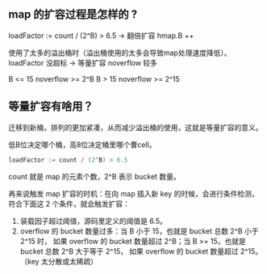 

## map 的扩容过程是怎样的 ?


loadFactor := count / (2^B) > 6.5   -> 翻倍扩容 hmap.B ++

使用了太多的溢出桶时（溢出桶使用的太多会导致map处理速度降低）。
loadFactor 没超标                    -> 等量扩容
noverflow  较多

B <= 15 noverflow >= 2^B
B >  15 noverflow >= 2^15

## 等量扩容有啥用？
迁移到新桶，排列的更加紧凑，从而减少溢出桶的使用，这就是等量扩容的意义。



低B位决定哪个桶，高8位决定桶里哪个曹cell。

```go
loadFactor := count / (2^B) > 6.5
```
count 就是 map 的元素个数，2^B 表示 bucket 数量。

再来说触发 map 扩容的时机：在向 map 插入新 key 的时候，会进行条件检测，符合下面这 2 个条件，就会触发扩容：

1. 装载因子超过阈值，源码里定义的阈值是 6.5。
2. overflow 的 bucket 数量过多：当 B 小于 15，也就是 bucket 总数 2^B 小于 2^15 时，
如果 overflow 的 bucket 数量超过 2^B；当 B >= 15，也就是 bucket 总数 2^B 大于等于 2^15，
如果 overflow 的 bucket 数量超过 2^15。（key 太分散或太稀疏）
